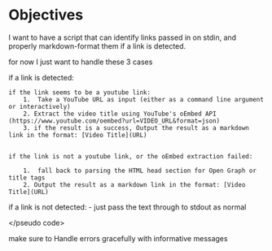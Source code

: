 # Objectives

I want to have a script that can identify links passed in on stdin, and properly markdown-format them if a link is detected. 

for now I just want to handle these 3 cases

<pseudo code>
if a link is detected:
	
	if the link seems to be a youtube link: 	
		1.  Take a YouTube URL as input (either as a command line argument or interactively)
		2. Extract the video title using YouTube's oEmbed API (https://www.youtube.com/oembed?url=VIDEO_URL&format=json)
		3. if the result is a success, Output the result as a markdown link in the format: [Video Title](URL)
		

	if the link is not a youtube link, or the oEmbed extraction failed: 

		1.  fall back to parsing the HTML head section for Open Graph or title tags
		2. Output the result as a markdown link in the format: [Video Title](URL)

if a link is not detected:
	- just pass the text through to stdout as normal


</pseudo code>


make sure to Handle errors gracefully with informative messages



